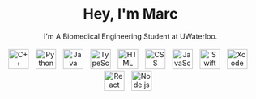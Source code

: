 
<h1 align="center"> Hey, I'm Marc </h1>
 
<div align = "center" >I'm A Biomedical Engineering Student at UWaterloo.</div>

<br>
<div align = "center">
 <img alt="C++" width="40px" style="padding-right:10px;" src="https://cdn.jsdelivr.net/gh/devicons/devicon/icons/cplusplus/cplusplus-original.svg" />
 <img alt="Python" width="40px" style="padding-right:10px;" src="https://cdn.jsdelivr.net/gh/devicons/devicon/icons/python/python-original.svg" />
<img alt="Java" width="40px" style="padding-right:10px;" src="https://cdn.jsdelivr.net/gh/devicons/devicon/icons/java/java-original.svg"/>
<img alt="TypeScript" width="40px" style="padding-right:10px;" src="https://cdn.jsdelivr.net/gh/devicons/devicon/icons/typescript/typescript-plain.svg" />
<img alt="HTML" width="40px" style="padding-right:10px;" src="https://cdn.jsdelivr.net/gh/devicons/devicon/icons/html5/html5-plain.svg" />
 <img alt="CSS" width="40px" style="padding-right:10px;" src="https://cdn.jsdelivr.net/gh/devicons/devicon/icons/css3/css3-plain.svg" />
<img alt="JavaScript" width="40px" style="padding-right:10px;" src="https://cdn.jsdelivr.net/gh/devicons/devicon/icons/javascript/javascript-plain.svg" />
<img alt="Swift" width="40px" style="padding-right:10px;" src="https://cdn.jsdelivr.net/gh/devicons/devicon/icons/swift/swift-original.svg" />
<img alt="Xcode" width="40px" style="padding-right:10px;" src="https://cdn.jsdelivr.net/gh/devicons/devicon/icons/xcode/xcode-plain.svg" />
<img alt="React" width="40px" style="padding-right:10px;" src="https://cdn.jsdelivr.net/gh/devicons/devicon/icons/react/react-original.svg" />
<img alt="Node.js" width="40px" style="padding-right:10px;" src="https://cdn.jsdelivr.net/gh/devicons/devicon/icons/nodejs/nodejs-original.svg" />
</div>

<!--
**MarcDasilva/MarcDaSilva** is a ✨ _special_ ✨ repository because its `README.md` (this file) appears on your GitHub profile.

Here are some ideas to get you started:

- 🌟 I’m currently working on ...
- 🌱 I’m currently learning ...
- 👯 I’m looking to collaborate on ...
- 🤔 I’m looking for help with ...
- 💬 Ask me about ...
- 📧 How to reach me: ...
- 😄 Pronouns: ...
- ⚡ Fun fact: ...
-->
